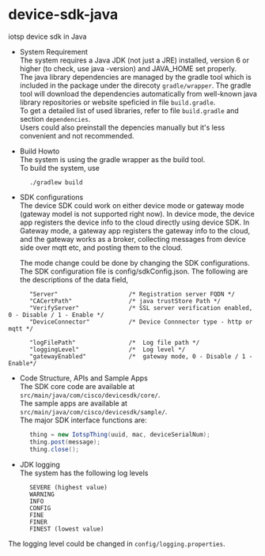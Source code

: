 # device-sdk-java

iotsp device sdk in Java

* System Requirement <br>
  The system requires a Java JDK (not just a JRE) installed, version 6 or higher (to check, use java -version) and JAVA_HOME set properly.<br>
  The java library dependencies are managed by the gradle tool which is included in the package under the direcoty `gradle/wrapper`.
  The gradle tool will download the dependencies automatically from well-known java library repositories or website speficied in file `build.gradle`.<br> To get a detailed list of used libraries, refer to file `build.gradle`  and section `dependencies`.<br>
  Users could also preinstall the depencies manually but it's less convenient and not recommended.
  

* Build Howto <br>
  The system is using the gradle wrapper as the build tool.<br>
  To build the system, use 
```
      ./gradlew build
```

* SDK configurations<br>
  The device SDK could work on either device mode or gateway mode (gateway model is not supported
  right now). In device mode, the device app registers the device info to the cloud directly using device SDK.
  In Gateway mode, a gateway app registers the gateway info to the cloud, and the gateway works as a 
  broker, collecting messages from device side over mqtt etc, and posting them to the cloud.

  The mode change could be done by changing the SDK configurations.
  The SDK configuration file is config/sdkConfig.json.
  The following are the descriptions of the data field,
```
      "Server"                    /* Registration server FQDN */ 
      "CACertPath"                /* java trustStore Path */           
      "VerifyServer"              /* SSL server verification enabled, 0 - Disable / 1 - Enable */
      "DeviceConnector"           /* Device Connnector type - http or mqtt */ 

      "logFilePath"               /*  Log file path */ 
      "loggingLevel"              /*  Log level */
      "gatewayEnabled"            /*  gateway mode, 0 - Disable / 1 - Enable*/

```

* Code Structure, APIs and Sample Apps<br>
  The SDK core code are available at `src/main/java/com/cisco/devicesdk/core/`.<br>
  The sample apps are available at `src/main/java/com/cisco/devicesdk/sample/`.<br>
  The major SDK interface functions are:
```Java
      thing = new IotspThing(uuid, mac, deviceSerialNum);
      thing.post(message); 
      thing.close(); 
```
 
* JDK logging<br> 
  The system has the following log levels
```
      SEVERE (highest value)
      WARNING
      INFO
      CONFIG
      FINE
      FINER
      FINEST (lowest value)
```
  
  The logging level could be changed in `config/logging.properties`.
